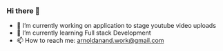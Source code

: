 ### Hi there 👋
- 🔭 I’m currently working on application to stage youtube video uploads
- 🌱 I’m currently learning Full stack Development
-  📫 How to reach me: arnoldanand.work@gmail.com
<!--
**arnold-anand/arnold-anand** is a ✨ _special_ ✨ repository because its `README.md` (this file) appears on your GitHub profile.

Here are some ideas to get you started:

- 🔭 I’m currently working on ...
- 🌱 I’m currently learning ...
- 👯 I’m looking to collaborate on ...
- 🤔 I’m looking for help with ...
- 💬 Ask me about ...
- 📫 How to reach me: ...
- 😄 Pronouns: ...
- ⚡ Fun fact: ...
-->
